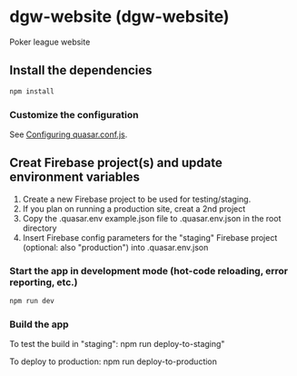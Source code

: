 # dgw-website (dgw-website)

Poker league website

## Install the dependencies
```bash
npm install
```

### Customize the configuration
See [Configuring quasar.conf.js](https://quasar.dev/quasar-cli/quasar-conf-js).

## Creat Firebase project(s) and update environment variables
1. Create a new Firebase project to be used for testing/staging.
2. If you plan on running a production site, creat a 2nd project
3. Copy the .quasar.env example.json file to .quasar.env.json in the root directory
4. Insert Firebase config parameters for the "staging" Firebase project (optional: also "production") into .quasar.env.json

### Start the app in development mode (hot-code reloading, error reporting, etc.)
```bash
npm run dev
```

### Build the app
To test the build in "staging":
npm run deploy-to-staging"

To deploy to production:
npm run deploy-to-production

